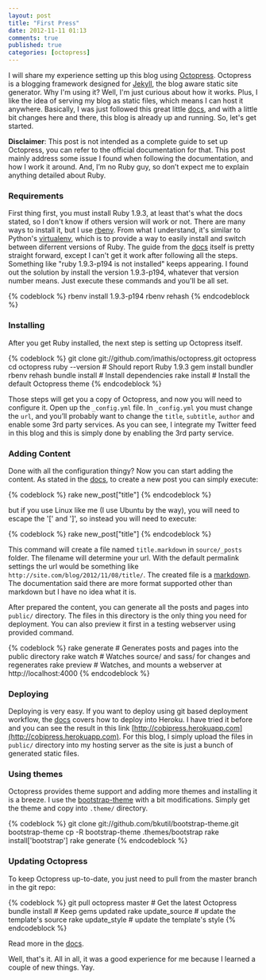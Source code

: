 ```yaml
---
layout: post
title: "First Press"
date: 2012-11-11 01:13
comments: true
published: true
categories: [octopress]
---
```

I will share my experience setting up this blog using [Octopress](http://octopress.org/). Octopress is a blogging framework designed for [Jekyll](http://github.com/mojombo/jekyll), the blog aware static site generator. Why I'm using it? Well, I'm just curious about how it works. Plus, I like the idea of serving my blog as static files, which means I can host it anywhere. Basically, I was just followed this great little [docs](http://octopress.org/docs), and with a little bit changes here and there, this blog is already up and running. So, let's get started.

**Disclaimer**: This post is not intended as a complete guide to set up Octopress, you can refer to the official documentation for that. This post mainly address some issue I found when following the documentation, and how I work it around. And, I’m no Ruby guy, so don’t expect me to explain anything detailed about Ruby.

### Requirements
First thing first, you must install Ruby 1.9.3, at least that's what the docs stated, so I don't know if others version will work or not. There are many ways to install it, but I use [rbenv](http://rbenv.org). From what I understand, it's similar to Python's [virtualenv](http://www.virtualenv.org/en/latest/), which is to provide a way to easily install and switch between diferrent versions of Ruby. The guide from the [docs](http://octopress.org/docs/setup/rbenv/) itself is pretty straight forward, except I can't get it work after following all the steps. Something like "ruby 1.9.3-p194 is not installed" keeps appearing. I found out the solution by install the version 1.9.3-p194, whatever that version number means. Just execute these commands and you'll be all set.

{% codeblock %}
rbenv install 1.9.3-p194
rbenv rehash
{% endcodeblock %}

### Installing
After you get Ruby installed, the next step is setting up Octopress itself.

{% codeblock %}
git clone git://github.com/imathis/octopress.git octopress
cd octopress
ruby --version         # Should report Ruby 1.9.3
gem install bundler
rbenv rehash
bundle install         # Install dependencies
rake install           # Install the default Octopress theme
{% endcodeblock %}

Those steps will get you a copy of Octopress, and now you will need to configure it. Open up the `_config.yml` file. In `_config.yml` you must change the `url`, and you’ll probably want to change the `title`, `subtitle`, `author` and enable some 3rd party services. As you can see, I integrate my Twitter feed in this blog and this is simply done by enabling the 3rd party service.

### Adding Content
Done with all the configuration thingy? Now you can start adding the content. As stated in the [docs](http://octopress.org/docs/blogging/), to create a new post you can simply execute:

{% codeblock %}
rake new_post["title"]
{% endcodeblock %}

but if you use Linux like me (I use Ubuntu by the way), you will need to escape the '[' and ']', so instead you will need to execute:

{% codeblock %}
rake new_post\["title"\]
{% endcodeblock %}

This command will create a file named `title.markdown` in `source/_posts` folder. The filename will determine your url. With the default permalink settings the url would be something like `http://site.com/blog/2012/11/08/title/`. The created file is a [markdown](http://daringfireball.net/projects/markdown/). The documentation said there are more format supported other than markdown but I have no idea what it is.

After prepared the content, you can generate all the posts and pages into `public/` directory. The files in this directory is the only thing you need for deployment. You can also preview it first in a testing webserver using provided command.

{% codeblock %}
rake generate   # Generates posts and pages into the public directory
rake watch      # Watches source/ and sass/ for changes and regenerates
rake preview    # Watches, and mounts a webserver at http://localhost:4000
{% endcodeblock %}

### Deploying
Deploying is very easy. If you want to deploy using git based deployment workflow, the [docs](http://octopress.org/docs/deploying/) covers how to deploy into Heroku. I have tried it before and you can see the result in this link [http://cobipress.herokuapp.com](http://cobipress.herokuapp.com). For this blog, I simply upload the files in `public/` directory into my hosting server as the site is just a bunch of generated static files. 

### Using themes
Octopress provides theme support and adding more themes and installing it is a breeze. I use the [bootstrap-theme](https://github.com/bkutil/bootstrap-theme) with a bit modifications. Simply get the theme and copy into `.theme/` directory.

{% codeblock %}
git clone git://github.com/bkutil/bootstrap-theme.git bootstrap-theme
cp -R bootstrap-theme .themes/bootstrap
rake install['bootstrap']
rake generate
{% endcodeblock %}

### Updating Octopress
To keep Octopress up-to-date, you just need to pull from the master branch in the git repo:

{% codeblock %}
git pull octopress master     # Get the latest Octopress
bundle install                # Keep gems updated
rake update_source            # update the template's source
rake update_style             # update the template's style
{% endcodeblock %}

Read more in the [docs](http://octopress.org/docs/updating/).


Well, that's it. All in all, it was a good experience for me because I learned a couple of new things. Yay.
